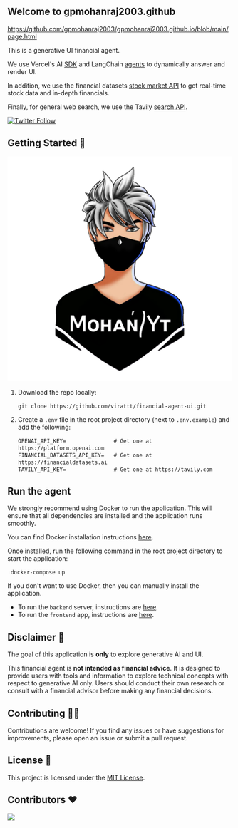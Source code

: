 ## Welcome to gpmohanraj2003.github

https://github.com/gpmohanraj2003/gpmohanraj2003.github.io/blob/main/page.html


This is a generative UI financial agent.

We use Vercel's AI [SDK](https://sdk.vercel.ai/docs/introduction) and
LangChain [agents](https://python.langchain.com/v0.1/docs/modules/agents/) to dynamically answer and render UI.

In addition, we use the financial datasets [stock market API](https://www.financialdatasets.ai/) to get real-time stock data and in-depth financials.

Finally, for general web search, we use the Tavily [search API](https://tavily.com/).

[![Twitter Follow](https://img.shields.io/twitter/follow/virattt?style=social)](https://twitter.com/virattt)

## Getting Started 🚀

<img width="1219" alt="profile.jpg" src="https://github.com/gpmohanraj2003/gpmohanraj2003.github.io/blob/main/profile.jpg">

1. Download the repo locally:
    ```
    git clone https://github.com/virattt/financial-agent-ui.git
    ```

2. Create a `.env` file in the root project directory (next to `.env.example`) and add the following:

   ```
   OPENAI_API_KEY=               # Get one at https://platform.openai.com
   FINANCIAL_DATASETS_API_KEY=   # Get one at https://financialdatasets.ai
   TAVILY_API_KEY=               # Get one at https://tavily.com
   ```

## Run the agent

We strongly recommend using Docker to run the application. This will ensure that all dependencies are installed and the application runs smoothly.

You can find Docker installation instructions [here](https://docs.docker.com/get-docker/).

Once installed, run the following command in the root project directory to start the application: 

```
 docker-compose up
```

If you don't want to use Docker, then you can manually install the application.

- To run the `backend` server, instructions are [here](https://github.com/virattt/financial-agent-ui/blob/main/backend/README.md).
- To run the `frontend` app, instructions are [here](https://github.com/virattt/financial-agent-ui/blob/main/frontend/README.md).

## Disclaimer 🛑

The goal of this application is **only** to explore generative AI and UI.

This financial agent is **not intended as financial advice**. It is designed to provide users with tools and information
to explore technical concepts with respect to generative AI only. Users should conduct their own research or consult
with a financial advisor before making any financial decisions.

## Contributing 👷‍♂️

Contributions are welcome! If you find any issues or have suggestions for improvements,
please open an issue or submit a pull request.

## License 📜

This project is licensed under the [MIT License](link-to-license-file).

## Contributors ❤️

<a href="https://github.com/virattt/financial-agent-ui/graphs/contributors">
  <img src="https://contrib.rocks/image?repo=virattt/financial-agent-ui" />
</a>
